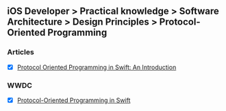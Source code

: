 ## iOS Developer > Practical knowledge > Software Architecture > Design Principles > Protocol-Oriented Programming

### Articles
- [X] [Protocol Oriented Programming in Swift: An Introduction](https://www.appcoda.com/protocol-oriented-programming/)

### WWDC
- [X] [Protocol-Oriented Programming in Swift](https://developer.apple.com/videos/play/wwdc2015/408/)


